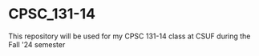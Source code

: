 # CPSC_131-14
This repository will be used for my CPSC 131-14 class at CSUF during the Fall '24 semester
